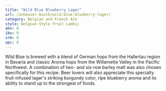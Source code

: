 ```yaml
---
title: "Wild Blue Blueberry Lager"
url: /anheuser-busch/wild-blue-blueberry-lager/
category: Belgian and French Ale
style: Belgian-Style Fruit Lambic
abv: 8
ibu: 0
srm: 0
upc: 0
---
```

Wild Blue is brewed with a blend of German hops from the Hallertau region in Bavaria and classic Aroma hops from the Willamette Valley in the Pacific Northwest. A combination of two- and six-row barley malt was also chosen specifically for this recipe. Beer lovers will also appreciate this specialty fruit-infused lager's striking burgundy color, ripe blueberry aroma and its ability to stand up to the strongest of foods.
